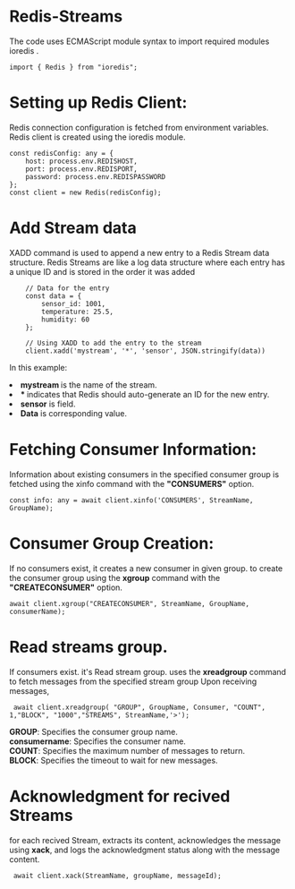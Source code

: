 # Redis-Streams

The code uses ECMAScript module syntax to import required modules ioredis .
```
import { Redis } from "ioredis";
```

# Setting up Redis Client:

Redis connection configuration is fetched from environment variables.
Redis client is created using the ioredis module.

```
const redisConfig: any = {
    host: process.env.REDISHOST,
    port: process.env.REDISPORT,
    password: process.env.REDISPASSWORD
};
const client = new Redis(redisConfig);
```

# Add  Stream data 
XADD command is used to append a new entry to a Redis Stream data structure. Redis Streams are like a log data structure where each entry has a unique ID and is stored in the order it was added
```
    // Data for the entry
    const data = {
        sensor_id: 1001,
        temperature: 25.5,
        humidity: 60
    };

    // Using XADD to add the entry to the stream
    client.xadd('mystream', '*', 'sensor', JSON.stringify(data))

```
In this example:

<li> <b>mystream </b>is the name of the stream. </li> 
<li> <b>* </b> indicates that Redis should auto-generate an ID for the new entry. </li> 
<li> <b>sensor</b> is field.</li>
<li> <b>Data</b> is corresponding value.</li>

 # Fetching Consumer Information:

Information about existing consumers in the specified consumer group is fetched using the xinfo command with the <b>"CONSUMERS"</b> option.
```
const info: any = await client.xinfo('CONSUMERS', StreamName, GroupName);
```
# Consumer Group Creation:
If no consumers exist, it creates a new consumer in given group.
to create the consumer group using the <b>xgroup</b> command with the <b>"CREATECONSUMER"</b> option.
```
await client.xgroup("CREATECONSUMER", StreamName, GroupName, consumerName);
```
# Read streams group.
If consumers exist. it's Read stream group. uses the <b>xreadgroup</b> command to fetch messages from the specified stream group 
Upon receiving messages,

```
 await client.xreadgroup( "GROUP", GroupName, Consumer, "COUNT", 1,"BLOCK", "1000","STREAMS", StreamName,'>');
```
<b>GROUP</b>: Specifies the consumer group name. <br>
<b>consumername</b>: Specifies the consumer name.<br>
<b>COUNT</b>: Specifies the maximum number of messages to return.<br>
<b>BLOCK</b>: Specifies the timeout to wait for new messages.<br>

# Acknowledgment for recived Streams
for each recived Stream, extracts its content, acknowledges the message using <b>xack</b>, and logs the acknowledgment status along with the message content.

```
 await client.xack(StreamName, groupName, messageId);
```


